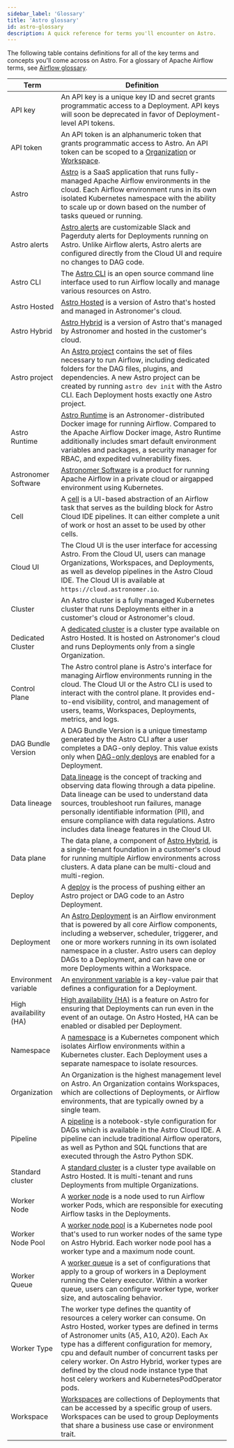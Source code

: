 ```yaml
---
sidebar_label: 'Glossary'
title: 'Astro glossary'
id: astro-glossary
description: A quick reference for terms you'll encounter on Astro.
---
```

The following table contains definitions for all of the key terms and concepts you'll come across on Astro. For a glossary of Apache Airflow terms, see [Airflow glossary](https://docs.astronomer.io/learn/airflow-glossary).

| Term | Definition |
|------|-------------|
| API key | An API key is a unique key ID and secret grants programmatic access to a Deployment. API keys will soon be deprecated in favor of Deployment-level API tokens. |
| API token | An API token is an alphanumeric token that grants programmatic access to Astro. An API token can be scoped to a [Organization](organization-api-tokens.md) or [Workspace](workspace-api-tokens.md). |
| Astro | [Astro](https://www.astronomer.io/product/) is a SaaS application that runs fully-managed Apache Airflow environments in the cloud. Each Airflow environment runs in its own isolated Kubernetes namespace with the ability to scale up or down based on the number of tasks queued or running. |
| Astro alerts | [Astro alerts](alerts.md) are customizable Slack and Pagerduty alerts for Deployments running on Astro. Unlike Airflow alerts, Astro alerts are configured directly from the Cloud UI and require no changes to DAG code. |
| Astro CLI | The [Astro CLI](cli/overview.md) is an open source command line interface used to run Airflow locally and manage various resources on Astro. |
| Astro Hosted | [Astro Hosted](astro-architecture.md) is a version of Astro that's hosted and managed in Astronomer's cloud. |
| Astro Hybrid | [Astro Hybrid](hybrid-overview.md) is a version of Astro that's managed by Astronomer and hosted in the customer's cloud. |
| Astro project | An [Astro project](develop-project.md) contains the set of files necessary to run Airflow, including dedicated folders for the DAG files, plugins, and dependencies. A new Astro project can be created by running `astro dev init` with the Astro CLI. Each Deployment hosts exactly one Astro project. |
| Astro Runtime | [Astro Runtime](runtime-image-architecture.md) is an Astronomer-distributed Docker image for running Airflow. Compared to the Apache Airflow Docker image, Astro Runtime additionally includes smart default environment variables and packages, a security manager for RBAC, and expedited vulnerability fixes. |
| Astronomer Software | [Astronomer Software](https://docs.astronomer.io/software) is a product for running Apache Airflow in a private cloud or airgapped environment using Kubernetes. |
| Cell | A [cell](cloud-ide/quickstart.md#step-3-create-a-python-cell) is a UI-based abstraction of an Airflow task that serves as the building block for Astro Cloud IDE pipelines. It can either complete a unit of work or host an asset to be used by other cells. |
| Cloud UI | The Cloud UI is the user interface for accessing Astro. From the Cloud UI, users can manage Organizations, Workspaces, and Deployments, as well as develop pipelines in the Astro Cloud IDE. The Cloud UI is available at `https://cloud.astronomer.io`. |
| Cluster | An Astro cluster is a fully managed Kubernetes cluster that runs Deployments either in a customer's cloud or Astronomer's cloud. |
| Dedicated Cluster | A [dedicated cluster](create-dedicated-cluster.md) is a cluster type available on Astro Hosted. It is hosted on Astronomer's cloud and runs Deployments only from a single Organization.  |
| Control Plane | The Astro control plane is Astro's interface for managing Airflow environments running in the cloud. The Cloud UI or the Astro CLI is used to interact with the control plane. It provides end-to-end visibility, control, and management of users, teams, Workspaces, Deployments, metrics, and logs.|
| DAG Bundle Version | A DAG Bundle Version is a unique timestamp generated by the Astro CLI after a user completes a DAG-only deploy. This value exists only when [DAG-only deploys](deploy-code.md#deploy-dags-only) are enabled for a Deployment. |
| Data lineage | [Data lineage](data-lineage-concepts.md) is the concept of tracking and observing data flowing through a data pipeline. Data lineage can be used to understand data sources, troubleshoot run failures, manage personally identifiable information (PII), and ensure compliance with data regulations. Astro includes data lineage features in the Cloud UI.  |
| Data plane | The data plane, a component of [Astro Hybrid](hybrid-overview.md), is a single-tenant foundation in a customer's cloud for running multiple Airflow environments across clusters. A data plane can be multi-cloud and multi-region. |
| Deploy | A [deploy](deploy-code.md) is the process of pushing either an Astro project or DAG code to an Astro Deployment. |
| Deployment | An [Astro Deployment](create-deployment.md) is an Airflow environment that is powered by all core Airflow components, including a webserver, scheduler, triggerer, and one or more workers running in its own isolated namespace in a cluster. Astro users can deploy DAGs to a Deployment, and can have one or more Deployments within a Workspace. |
| Environment variable| An [environment variable](environment-variables.md) is a key-value pair that defines a configuration for a Deployment.  |
| High availability (HA) | [High availability (HA)](configure-deployment-resources.md#enable-high-availability) is a feature on Astro for ensuring that Deployments can run even in the event of an outage. On Astro Hosted, HA can be enabled or disabled per Deployment. |
| Namespace | A [namespace](https://kubernetes.io/docs/concepts/overview/working-with-objects/namespaces/) is a Kubernetes component which isolates Airflow environments within a Kubernetes cluster. Each Deployment uses a separate namespace to isolate resources. |
| Organization | An Organization is the highest management level on Astro. An Organization contains Workspaces, which are collections of Deployments, or Airflow environments, that are typically owned by a single team.  |
| Pipeline | A [pipeline](cloud-ide/quickstart.md#step-2-create-a-pipeline) is a notebook-style configuration for DAGs which is available in the Astro Cloud IDE. A pipeline can include traditional Airflow operators, as well as Python and SQL functions that are executed through the Astro Python SDK. |
| Standard cluster | A [standard cluster](resource-reference-hosted.md#standard-cluster-configurations) is a cluster type available on Astro Hosted. It is multi-tenant and runs Deployments from multiple Organizations. |
| Worker Node | A [worker node](resource-reference-hosted.md#worker-type) is a node used to run Airflow worker Pods, which are responsible for executing Airflow tasks in the Deployments. |
| Worker Node Pool | A [worker node pool](manage-hybrid-clusters.md#about-worker-node-pools) is a Kubernetes node pool that's used to run worker nodes of the same type on Astro Hybrid. Each worker node pool has a worker type and a maximum node count.  |
| Worker Queue | A [worker queue](configure-worker-queues.md) is a set of configurations that apply to a group of workers in a Deployment running the Celery executor. Within a worker queue, users can configure worker type, worker size, and autoscaling behavior.|
| Worker Type | The worker type defines the quantity of resources a celery worker can consume. On Astro Hosted, worker types are defined in terms of Astronomer units (A5, A10, A20). Each Ax type has a different configuration for memory, cpu and default number of concurrent tasks per celery worker. On Astro Hybrid, worker types are defined by the cloud node instance type that host celery workers and KubernetesPodOperator pods. |
| Workspace | [Workspaces](manage-workspaces.md) are collections of Deployments that can be accessed by a specific group of users. Workspaces can be used to group Deployments that share a business use case or environment trait. |